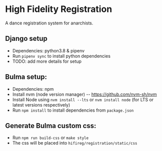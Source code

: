 # High Fidelity Registration
A dance registration system for anarchists.

## Django setup
- Dependencies: python3.8 & pipenv
- Run `pipenv sync` to install python dependencies
- TODO: add more details for setup

## Bulma setup:
- Dependencies: npm
- Install nvm (node version manager) -- https://github.com/nvm-sh/nvm
- Install Node using `nvm install --lts` or `nvm install node` (for LTS or latest versions respectively)
- Run `npm install` to install dependencies from `package.json`

## Generate Bulma custom css:
- Run `npm run build-css` or `make style`
- The css will be placed into `hifireg/registration/static/css`
